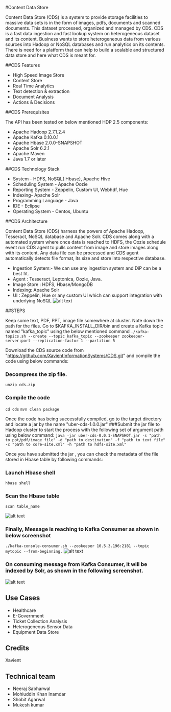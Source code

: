 #Content Data Store

Content Data Store (CDS) is a system to provide storage facilities to massive data sets is in the form of images, pdfs, documents and scanned documents. This dataset processed, organized and managed by CDS. CDS is a fast data ingestion and fast lookup system on heterogeneous dataset and its content.
Business wants to store heterogeneous data from various sources into Hadoop or NoSQL databases and run analytics on its contents. There is need for a platform that can help to build a scalable and structured data store and here what CDS is meant for.


##CDS Features

-   High Speed Image Store
-   Content Store
-   Real Time Analytics
-   Text detection  & extraction
-   Document Analysis
-   Actions & Decisions


##CDS Prerequisites

The API has been tested on below mentioned HDP 2.5 components:

-   Apache Hadoop 2.7.1.2.4
-   Apache Kafka 0.10.0.1
-   Apache Hbase 2.0.0-SNAPSHOT
-   Apache Solr  6.2.1
-   Apache Maven
-   Java 1.7 or later

##CDS Technology Stack

-   System - HDFS, NoSQL( Hbase),  Apache Hive
-   Scheduling System - Apache Oozie
-   Reporting System - Zeppelin, Custom UI, Webhdf, Hue
-   Indexing- Apache Solr
-   Programming Language - Java
-   IDE - Eclipse
-   Operating System - Centos, Ubuntu

##CDS Architecture

Content Data Store (CDS) harness the powers of Apache Hadoop, Tesseract, NoSQL database and Apache Solr. 
CDS comes along with a automated system where once data is reached to HDFS, the Oozie schedule event run CDS agent to pulls content from image and store images along with its content. Any data file can be processed  and CDS agent automatically detects file format, its size and store into respective database.


-   Ingestion System:- We can use any ingestion system and DiP can be a best fit.
-   Agent : Tesseract, Leptonica, Oozie, Java.
-   Image Store : HDFS, Hbase/MongoDB
-   Indexing: Apache Solr
-   UI : Zeppelin, Hue or any custom UI which can support integration with underlying NoSQL
![alt text](https://github.com/XavientInformationSystems/CDS/blob/master/src/main/resources/images/architecture.png "Architecture")


##STEPS

Keep some text, PDF, PPT, image file somewhere at cluster. Note down the path for the files.
Go to $KAFKA_INSTALL_DIR/bin and create a Kafka topic named "kafka_topic" using the below mentioned command
```./kafka-topics.sh --create --topic kafka_topic --zookeeper zookeeper-server:port --replication-factor 1 --partition 5```

Download the CDS  source code from "https://github.com/XavientInformationSystems/CDS.git" and compile the code using below commands:

### Decompress the zip file.
```unzip cds.zip```

### Compile the code
```cd cds```
```mvn clean package```

Once the code has being successfully compiled, go to the target directory and locate a jar by the name "uber-cds-1.0.0.jar"
###Submit the jar file to Hadoop cluster to start the process with the following set of argument path using below command:
```java -jar uber-cds-0.0.1-SNAPSHOT.jar -s "path to ppt/pdf/image file" -d "path to destination" -f "path to text file" -c "path to core-site.xml" -h "path to hdfs-site.xml"```

Once you have submitted the jar , you can check the metadata of the file stored in Hbase table  by following commands:

### Launch Hbase shell
```hbase shell```

### Scan the Hbase table
```scan table_name```

![alt text](https://github.com/XavientInformationSystems/CDS/blob/master/src/main/resources/images/hbase-1.png "Architecture")


### Finally, Message is reaching to Kafka Consumer as shown in below screenshot

```./kafka-console-consumer.sh --zookeeper 10.5.3.196:2181 --topic mytopic --from-beginning.```
![alt text](https://github.com/XavientInformationSystems/CDS/blob/master/src/main/resources/images/kafka.png "Architecture")

### On consuming message from Kafka Consumer, it will be indexed by Solr, as shown in the following screenshot.
![alt text](https://github.com/XavientInformationSystems/CDS/blob/master/src/main/resources/images/solr.png "Architecture")

## Use Cases

- Healthcare
- E-Government
- Ticket Collection Analysis
- Heterogeneous Sensor Data
- Equipment  Data Store

## Credits
Xavient

## Technical team

- Neeraj Sabharwal
- Mohiuddin Khan Inamdar
- Shobit Agarwal
- Mukesh kumar


